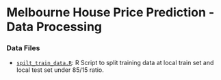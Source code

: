 
Melbourne House Price Prediction - Data Processing
==================================================

### Data Files

-   [`spilt_train_data.R`](https://github.com/Jiaying-Wu/Grocery-Sales-Forecasting/blob/master/process/spilt_train_data.R): R Script to split training data at local train set and local test set under 85/15 ratio.
